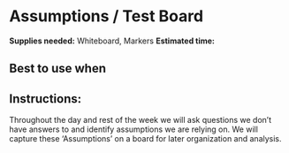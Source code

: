 # Assumptions / Test Board
**Supplies needed:** Whiteboard, Markers
**Estimated time:**

## Best to use when


## Instructions:
Throughout the day and rest of the week we will ask questions we don’t have answers to and identify assumptions we are relying on. We will capture these ‘Assumptions’ on a board for later organization and analysis.